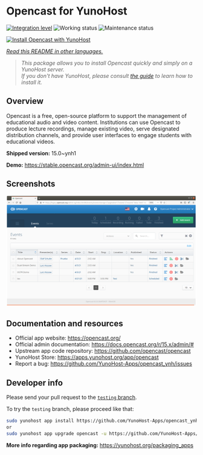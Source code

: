 <!--
N.B.: This README was automatically generated by <https://github.com/YunoHost/apps/tree/master/tools/readme_generator>
It shall NOT be edited by hand.
-->

# Opencast for YunoHost

[![Integration level](https://dash.yunohost.org/integration/opencast.svg)](https://ci-apps.yunohost.org/ci/apps/opencast/) ![Working status](https://ci-apps.yunohost.org/ci/badges/opencast.status.svg) ![Maintenance status](https://ci-apps.yunohost.org/ci/badges/opencast.maintain.svg)

[![Install Opencast with YunoHost](https://install-app.yunohost.org/install-with-yunohost.svg)](https://install-app.yunohost.org/?app=opencast)

*[Read this README in other languages.](./ALL_README.md)*

> *This package allows you to install Opencast quickly and simply on a YunoHost server.*  
> *If you don't have YunoHost, please consult [the guide](https://yunohost.org/install) to learn how to install it.*

## Overview

Opencast is a free, open-source platform to support the management of educational audio and video content. Institutions can use Opencast to produce lecture recordings, manage existing video, serve designated distribution channels, and provide user interfaces to engage students with educational videos.


**Shipped version:** 15.0~ynh1

**Demo:** <https://stable.opencast.org/admin-ui/index.html>

## Screenshots

![Screenshot of Opencast](./doc/screenshots/screeshot.png)

## Documentation and resources

- Official app website: <https://opencast.org/>
- Official admin documentation: <https://docs.opencast.org/r/15.x/admin/#>
- Upstream app code repository: <https://github.com/opencast/opencast>
- YunoHost Store: <https://apps.yunohost.org/app/opencast>
- Report a bug: <https://github.com/YunoHost-Apps/opencast_ynh/issues>

## Developer info

Please send your pull request to the [`testing` branch](https://github.com/YunoHost-Apps/opencast_ynh/tree/testing).

To try the `testing` branch, please proceed like that:

```bash
sudo yunohost app install https://github.com/YunoHost-Apps/opencast_ynh/tree/testing --debug
or
sudo yunohost app upgrade opencast -u https://github.com/YunoHost-Apps/opencast_ynh/tree/testing --debug
```

**More info regarding app packaging:** <https://yunohost.org/packaging_apps>
